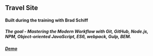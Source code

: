 ## Travel Site
#### Built during the training with Brad Schiff
##### The goal - Mastering the Modern Workflow with Git, GitHub, Node.js, NPM, Object-oriented JavaScript, ES6, webpack, Gulp, BEM.
##### [Demo](https://anatol06.github.io/travel-site/)


